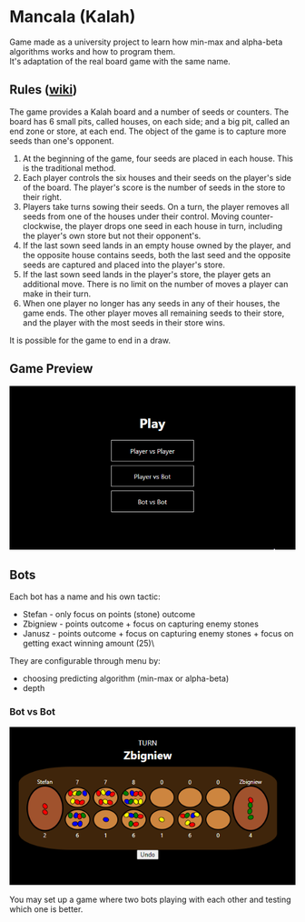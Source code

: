 # Mancala (Kalah)
Game made as a university project to learn how min-max and alpha-beta algorithms works and how to program them.\
It's adaptation of the real board game with the same name.

## Rules ([wiki][rules])
The game provides a Kalah board and a number of seeds or counters. The board has 6 small pits, called houses, on each side; and a big pit, called an end zone or store, at each end. The object of the game is to capture more seeds than one's opponent.
1. At the beginning of the game, four seeds are placed in each house. This is the traditional method.
2. Each player controls the six houses and their seeds on the player's side of the board. The player's score is the number of seeds in the store to their right.
3. Players take turns sowing their seeds. On a turn, the player removes all seeds from one of the houses under their control. Moving counter-clockwise, the player drops one seed in each house in turn, including the player's own store but not their opponent's.
4. If the last sown seed lands in an empty house owned by the player, and the opposite house contains seeds, both the last seed and the opposite seeds are captured and placed into the player's store.
5. If the last sown seed lands in the player's store, the player gets an additional move. There is no limit on the number of moves a player can make in their turn.
6. When one player no longer has any seeds in any of their houses, the game ends. The other player moves all remaining seeds to their store, and the player with the most seeds in their store wins.

It is possible for the game to end in a draw.

## Game Preview
![alt text][preview]

## Bots
Each bot has a name and his own tactic:
  * Stefan - only focus on points (stone) outcome
  * Zbigniew - points outcome + focus on capturing enemy stones
  * Janusz - points outcome + focus on capturing enemy stones + focus on getting exact winning amount (25)\

They are configurable through menu by:
  - choosing predicting algorithm (min-max or alpha-beta)
  - depth 

### Bot vs Bot
![alt text][bot_vs_bot]

You may set up a game where two bots playing with each other and testing which one is better.


[bot_vs_bot]: https://github.com/Frown00/mancala/blob/master/assets/sc2.PNG?raw=true "Bot vs Bot playing"
[preview]: https://github.com/Frown00/mancala/blob/master/assets/Animation.gif?raw=true "Application preview"
[rules]: https://en.wikipedia.org/wiki/Kalah "Rules of the game"
